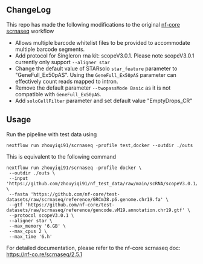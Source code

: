 ## ChangeLog

This repo has made the following modifications to the original [nf-core scrnaseq](https://github.com/nf-core/scrnaseq) workflow

- Allows multiple barcode whitelist files to be provided to accommodate multiple barcode segments.
- Add protocol for Singleron rna kit: scopeV3.0.1. Please note scopeV3.0.1 currently only support `--aligner star`
- Change the default value of STARsolo `star_feature` parameter to "GeneFull_Ex50pAS". Using the `GeneFull_Ex50pAS` parameter can effectively count reads mapped to intron.
- Remove the default parameter `--twopassMode Basic` as it is not compatible with `GeneFull_Ex50pAS`.
- Add `soloCellFilter` parameter and set default value "EmptyDrops_CR"

## Usage

Run the pipeline with test data using

```
nextflow run zhouyiqi91/scrnaseq -profile test,docker --outdir ./outs
```

This is equivalent to the following command

```
nextflow run zhouyiqi91/scrnaseq -profile docker \
 --outdir ./outs \
 --input 'https://github.com/zhouyiqi91/nf_test_data/raw/main/scRNA/scopeV3.0.1/test.csv' \
 --fasta 'https://github.com/nf-core/test-datasets/raw/scrnaseq/reference/GRCm38.p6.genome.chr19.fa' \
 --gtf 'https://github.com/nf-core/test-datasets/raw/scrnaseq/reference/gencode.vM19.annotation.chr19.gtf' \
 --protocol scopeV3.0.1 \
 --aligner star \
 --max_memory '6.GB' \
 --max_cpus 2 \
 --max_time '6.h'
```

For detailed documentation, please refer to the nf-core scrnaseq doc: https://nf-co.re/scrnaseq/2.5.1
